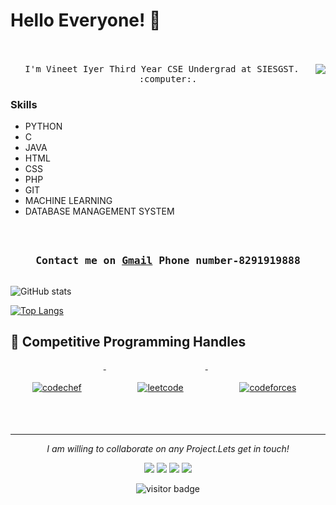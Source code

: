 # Hello Everyone! 👋

<p align="center">
  <br><br>
  <samp>
    <img align="right" src="https://media.giphy.com/media/USV0ym3bVWQJJmNu3N/giphy.gif">
I'm Vineet Iyer Third Year CSE Undergrad at SIESGST. <a href="http://www.siesgst.edu.in/" target="_blank"></a>  :computer:. 
  </samp>  
</p>

### Skills  
- PYTHON
- C
- JAVA
- HTML
- CSS
- PHP
- GIT
- MACHINE LEARNING 
- DATABASE MANAGEMENT SYSTEM


<h3 align="center">
  <samp>
  <br><br>Contact me on <a href="mailto:vineetanant@gmail.com">Gmail</a> 
   Phone number-8291919888
  </samp>
</h3>

```

```
![GitHub stats](https://github-readme-stats.vercel.app/api?username=Vineet2000-dotcom&show_icons=true&color=red&theme=gotham) 

[![Top Langs](https://github-readme-stats.vercel.app/api/top-langs/?username=Vineet2000-dotcom&layout=compact&theme=gotham&card_width=445)](https://github.com/Vineet2000-dotcom/github-readme-stats)




## 📢 Competitive Programming Handles
<p align="left">
   <a href="https://www.codechef.com/users/vineetiyer19">
    <img src="https://cp-logo.vercel.app/codechef/vineetiyer19" alt="codechef" style="vertical-align:top; margin:35px">
  </a>&nbsp;&nbsp;&nbsp;
   
  

  <a href="https://leetcode.com/viyer19/">
    <img src="https://cp-logo.vercel.app/leetcode/viyer19" alt="leetcode" style="vertical-align:top; margin:35px">
  </a>&nbsp;&nbsp;&nbsp;
  
  
  <a href="https://codeforces.com/profile/vineetanant">
    <img src="https://cp-logo.vercel.app/codeforces/vineetanant" alt="codeforces" style="vertical-align:top; margin:35px">
  </a>&nbsp;&nbsp;&nbsp;

  
  
 
</p>


<hr>
<p align="center">
  <i>I am willing to collaborate on any Project.Lets get in touch!</i>

<p align="center">
<a href= "https://www.linkedin.com/in/vineet-iyer-3161988a/"><img src="https://img.icons8.com/material-outlined/30/000000/linkedin.png"/></a>
<a href= "https://www.instagram.com/vineet.iyer21/"><img src="https://img.icons8.com/material-outlined/30/000000/instagram.png"/></a>
<a href= "mailto: vineetanant@gmail.com"><img src="https://img.icons8.com/material-outlined/30/000000/gmail.png"/></a>
<a href= "https://twitter.com/iyer_vineet"><img src="https://img.icons8.com/material-outlined/30/000000/twitter.png"/></a>
</p>

<p align="center">
<img src="https://visitor-badge.laobi.icu/badge?page_id=Vineet2000-dotcom.Vineet2000-dotcom" alt="visitor badge"/>       
</p>

</p>

